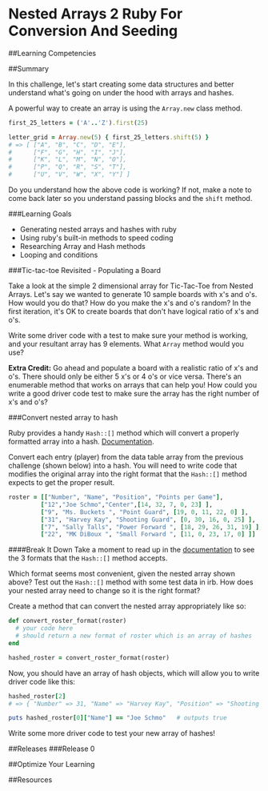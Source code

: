 # Nested Arrays 2 Ruby For Conversion And Seeding

##Learning Competencies

##Summary

In this challenge, let's start creating some data structures and better understand what's going on under the hood with arrays and hashes.

A powerful way to create an array is using the `Array.new` class method.

```ruby
first_25_letters = ('A'..'Z').first(25)

letter_grid = Array.new(5) { first_25_letters.shift(5) }
# => [ ["A", "B", "C", "D", "E"],
#      ["F", "G", "H", "I", "J"],
#      ["K", "L", "M", "N", "O"],
#      ["P", "Q", "R", "S", "T"],
#      ["U", "V", "W", "X", "Y"] ]
```

Do you understand how the above code is working? If not, make a note to come back later so you understand passing blocks and the `shift` method.

###Learning Goals
* Generating nested arrays and hashes with ruby
* Using ruby's built-in methods to speed coding
* Researching Array and Hash methods
* Looping and conditions

###Tic-tac-toe Revisited - Populating a Board

Take a look at the simple 2 dimensional array for Tic-Tac-Toe from Nested Arrays. Let's say we wanted to generate 10 sample boards with x's and o's. How would you do that? How do you make the x's and o's random? In the first iteration, it's OK to create boards that don't have logical ratio of x's and o's.

Write some driver code with a test to make sure your method is working, and your resultant array has 9 elements. What `Array` method would you use?

**Extra Credit:** Go ahead and populate a board with a realistic ratio of x's and o's. There should only be either 5 x's or 4 o's or vice versa. There's an enumerable method that works on arrays that can help you! How could you write a good driver code test to make sure the array has the right number of x's and o's?


###Convert nested array to hash

Ruby provides a handy `Hash::[]` method which will convert a properly formatted array into a hash. [Documentation](http://www.ruby-doc.org/core-1.9.3/Hash.html#method-c-5B-5D).

Convert each entry (player) from the data table array from the previous challenge (shown below) into a hash. You will need to write code that modifies the original array into the right format that the `Hash::[]` method expects to get the proper result.

```ruby
roster = [["Number", "Name", "Position", "Points per Game"],
         ["12","Joe Schmo","Center",[14, 32, 7, 0, 23] ],
         ["9", "Ms. Buckets ", "Point Guard", [19, 0, 11, 22, 0] ],
         ["31", "Harvey Kay", "Shooting Guard", [0, 30, 16, 0, 25] ],
         ["7", "Sally Talls", "Power Forward ", [18, 29, 26, 31, 19] ],
         ["22", "MK DiBoux ", "Small Forward ", [11, 0, 23, 17, 0] ]]
```

####Break It Down
Take a moment to read up in the [documentation](http://www.ruby-doc.org/core-1.9.3/Hash.html#method-c-5B-5D) to see the 3 formats that the `Hash::[]` method accepts.

Which format seems most convenient, given the nested array shown above? Test out the `Hash::[]` method with some test data in irb. How does your nested array need to change so it is the right format?

Create a method that can convert the nested array appropriately like so:

```ruby
def convert_roster_format(roster)
  # your code here
  # should return a new format of roster which is an array of hashes
end

hashed_roster = convert_roster_format(roster)
```

Now, you should have an array of hash objects, which will allow you to write driver code like this:

```ruby
hashed_roster[2]
# => { "Number" => 31, "Name" => "Harvey Kay", "Position" => "Shooting Guard", "Points per Game" => [0, 30, 16, 0, 25] }

puts hashed_roster[0]["Name"] == "Joe Schmo"   # outputs true
```

Write some more driver code to test your new array of hashes!

##Releases
###Release 0

##Optimize Your Learning

##Resources
